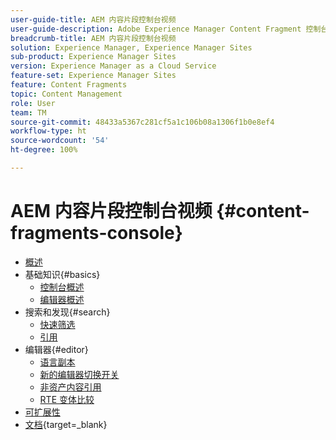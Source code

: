 ```yaml
---
user-guide-title: AEM 内容片段控制台视频
user-guide-description: Adobe Experience Manager Content Fragment 控制台的视频集合。
breadcrumb-title: AEM 内容片段控制台视频
solution: Experience Manager, Experience Manager Sites
sub-product: Experience Manager Sites
version: Experience Manager as a Cloud Service
feature-set: Experience Manager Sites
feature: Content Fragments
topic: Content Management
role: User
team: TM
source-git-commit: 48433a5367c281cf5a1c106b08a1306f1b0e8ef4
workflow-type: ht
source-wordcount: '54'
ht-degree: 100%

---
```



# AEM 内容片段控制台视频 {#content-fragments-console}

+ [概述](overview.md)
+ 基础知识{#basics}
   + [控制台概述](./basics/content-fragments-console.md)
   + [编辑器概述](./basics/content-fragment-editor.md)
+ 搜索和发现{#search}
   + [快速筛选](search/fast-filtering.md)
   + [引用](search/references.md)
+ 编辑器{#editor}
   + [语言副本](editor/language-copies.md)
   + [新的编辑器切换开关](editor/new-editor-toggle.md)
   + [非资产内容引用](editor/non-asset-content-references.md)
   + [RTE 变体比较](editor/rte-variant-compare.md)
+ [可扩展性](https://experienceleague.adobe.com/docs/experience-manager-learn/cloud-service/developing/extensibility/content-fragments/overview.html?lang=zh-Hans)
+ [文档](https://experienceleague.adobe.com/docs/experience-manager-cloud-service/content/sites/administering/content-fragments/content-fragments-console.html?lang=zh-Hans){target=_blank}
